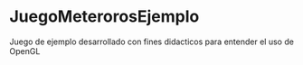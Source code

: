 # JuegoMeterorosEjemplo
Juego de ejemplo desarrollado con fines didacticos para entender el uso de OpenGL
